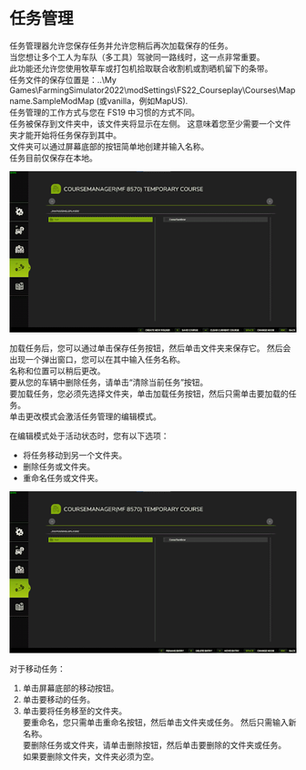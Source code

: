 # 任务管理

  
任务管理器允许您保存任务并允许您稍后再次加载保存的任务。   
当您想让多个工人为车队（多工具）驾驶同一路线时，这一点非常重要。   
此功能还允许您使用牧草车或打包机拾取联合收割机或割晒机留下的条带。   
任务文件的保存位置是：..\My Games\FarmingSimulator2022\modSettings\FS22_Courseplay\Courses\Mapname.SampleModMap (或vanilla，例如MapUS).  
任务管理的工作方式与您在 FS19 中习惯的方式不同。   
任务被保存到文件夹中，该文件夹将显示在左侧。 这意味着您至少需要一个文件夹才能开始将任务保存到其中。  
文件夹可以通过屏幕底部的按钮简单地创建并输入名称。  
任务目前仅保存在本地。  

![Image](../assets/images/managerbasehelp_0_0_765_430.png)

  
加载任务后，您可以通过单击保存任务按钮，然后单击文件夹来保存它。  然后会出现一个弹出窗口，您可以在其中输入任务名称。   
名称和位置可以稍后更改。   
要从您的车辆中删除任务，请单击“清除当前任务”按钮。  
要加载任务，您必须先选择文件夹，单击加载任务按钮，然后只需单击要加载的任务。   
单击更改模式会激活任务管理的编辑模式。   

  
在编辑模式处于活动状态时，您有以下选项：  
- 将任务移动到另一个文件夹。  
- 删除任务或文件夹。   
- 重命名任务或文件夹。   

![Image](../assets/images/manageredithelp_0_0_765_430.png)

  
对于移动任务：   
  1) 单击屏幕底部的移动按钮。   
  2) 单击要移动的任务。   
  3) 单击要将任务移至的文件夹。   
要重命名，您只需单击重命名按钮，然后单击文件夹或任务。 然后只需输入新名称。   
要删除任务或文件夹，请单击删除按钮，然后单击要删除的文件夹或任务。   
如果要删除文件夹，文件夹必须为空。   

